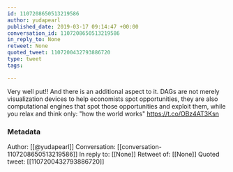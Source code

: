 ```yaml
---
id: 1107208650513219586
author: yudapearl
published_date: 2019-03-17 09:14:47 +00:00
conversation_id: 1107208650513219586
in_reply_to: None
retweet: None
quoted_tweet: 1107200432793886720
type: tweet
tags:

---
```


Very well put!! And there is an additional aspect to it. DAGs are not merely visualization devices to help economists spot opportunities, they are also computational engines that spot those opportunities and exploit them, while you relax and think only:  "how the world works" https://t.co/OBz4AT3Ksn

### Metadata

Author: [[@yudapearl]]
Conversation: [[conversation-1107208650513219586]]
In reply to: [[None]]
Retweet of: [[None]]
Quoted tweet: [[1107200432793886720]]
